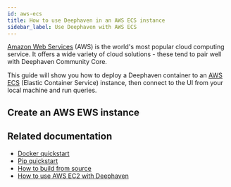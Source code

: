 ```yaml
---
id: aws-ecs
title: How to use Deephaven in an AWS ECS instance
sidebar_label: Use Deephaven with AWS ECS
---
```


[Amazon Web Services](https://aws.amazon.com/) (AWS) is the world's most popular cloud computing service. It offers a wide variety of cloud solutions - these tend to pair well with Deephaven Community Core.

This guide will show you how to deploy a Deephaven container to an [AWS ECS](https://aws.amazon.com/ecs/) (Elastic Container Service) instance, then connect to the UI from your local machine and run queries.

## Create an AWS EWS instance

<!-- TODO: come back to this and finish it -->

## Related documentation

- [Docker quickstart](../tutorials/docker-install.md)
- [Pip quickstart](../tutorials/pip-install.md)
- [How to build from source](./launch-build.md)
- [How to use AWS EC2 with Deephaven](./aws-ec2.md)
